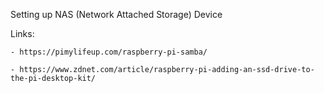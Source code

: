 Setting up NAS (Network Attached Storage) Device

Links:

	- https://pimylifeup.com/raspberry-pi-samba/
  
	- https://www.zdnet.com/article/raspberry-pi-adding-an-ssd-drive-to-the-pi-desktop-kit/

